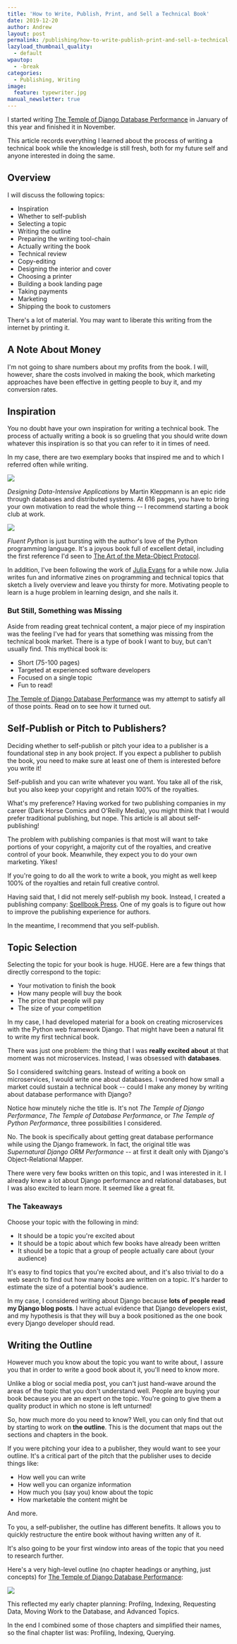 ```yaml
---
title: 'How to Write, Publish, Print, and Sell a Technical Book'
date: 2019-12-20
author: Andrew
layout: post
permalink: /publishing/how-to-write-publish-print-and-sell-a-technical-book/
lazyload_thumbnail_quality:
  - default
wpautop:
  - -break
categories:
  - Publishing, Writing
image:
  feature: typewriter.jpg
manual_newsletter: true
---
```


I started writing [The Temple of Django Database Performance](https://spellbookpress.com/books/temple-of-django-database-performance/) in January of this year and finished it in November.

This article records everything I learned about the process of writing a technical book while the knowledge is still fresh, both for my future self and anyone interested in doing the same.

## Overview

I will discuss the following topics:

- Inspiration
- Whether to self-publish
- Selecting a topic
- Writing the outline
- Preparing the writing tool-chain
- Actually writing the book
- Technical review
- Copy-editing
- Designing the interior and cover
- Choosing a printer
- Building a book landing page
- Taking payments
- Marketing
- Shipping the book to customers

There's a lot of material. You may want to liberate this writing from the internet by printing it.

## A Note About Money

I'm not going to share numbers about my profits from the book. I will, however, share the costs involved in making the book, which marketing approaches have been effective in getting people to buy it, and my conversion rates.

## Inspiration

You no doubt have your own inspiration for writing a technical book. The process of actually writing a book is so grueling that you should write down whatever this inspiration is so that you can refer to it in times of need.

In my case, there are two exemplary books that inspired me and to which I referred often while writing.

<a href="https://www.amazon.com/Designing-Data-Intensive-Applications-Reliable-Maintainable/dp/1449373321/ref=as_li_ss_il?crid=3VR3MNRHWZR42&keywords=designing+data-intensive+applications&qid=1576620045&sprefix=designing+data-in,aps,264&sr=8-1&linkCode=li3&tag=andrewbrookin-20&linkId=5aeb8d0dc548796aa245ec9475cad866&language=en_US" target="_blank"><img class="auto" border="0" src="//ws-na.amazon-adsystem.com/widgets/q?_encoding=UTF8&ASIN=1449373321&Format=_SL250_&ID=AsinImage&MarketPlace=US&ServiceVersion=20070822&WS=1&tag=andrewbrookin-20&language=en_US" ></a><img src="https://ir-na.amazon-adsystem.com/e/ir?t=andrewbrookin-20&language=en_US&l=li3&o=1&a=1449373321" width="1" height="1" border="0" alt="" style="border:none !important; margin:0px !important;" />

_Designing Data-Intensive Applications_ by Martin Kleppmann is an epic ride through databases and distributed systems. At 616 pages, you have to bring your own motivation to read the whole thing -- I recommend starting a book club at work.

<a href="https://www.amazon.com/Fluent-Python-Concise-Effective-Programming/dp/1491946008/ref=as_li_ss_il?keywords=fluent+python&qid=1576621375&sr=8-3&linkCode=li3&tag=andrewbrookin-20&linkId=f4fb099541d8f7bb6dae4871eb08ca5b&language=en_US" target="_blank"><img class="auto" border="0" src="//ws-na.amazon-adsystem.com/widgets/q?_encoding=UTF8&ASIN=1491946008&Format=_SL250_&ID=AsinImage&MarketPlace=US&ServiceVersion=20070822&WS=1&tag=andrewbrookin-20&language=en_US" ></a><img src="https://ir-na.amazon-adsystem.com/e/ir?t=andrewbrookin-20&language=en_US&l=li3&o=1&a=1491946008" width="1" height="1" border="0" alt="" style="border:none !important; margin:0px !important;" />

_Fluent Python_ is just bursting with the author's love of the Python programming language. It's a joyous book full of excellent detail, including the first reference I'd seen to [The Art of the Meta-Object Protocol](https://amzn.to/38MX5mV).

In addition, I've been following the work of [Julia Evans](https://jvns.ca/) for a while now. Julia writes fun and informative zines on programming and technical topics that sketch a lively overview and leave you thirsty for more. Motivating people to learn is a huge problem in learning design, and she nails it.

<!--She collected some of her zines into a print book this year, titled _Your Linux Toolbox_.-->

<!--<a href="https://www.amazon.com/Your-Linux-Toolbox-Julia-Evans/dp/1593279779/ref=as_li_ss_il?keywords=julia+evans&qid=1576619825&sr=8-1&linkCode=li3&tag=andrewbrookin-20&linkId=f10cc27dd1c4f5f0790e17375219d102&language=en_US" target="_blank"><img class="auto" border="0" src="//ws-na.amazon-adsystem.com/widgets/q?_encoding=UTF8&ASIN=1593279779&Format=_SL250_&ID=AsinImage&MarketPlace=US&ServiceVersion=20070822&WS=1&tag=andrewbrookin-20&language=en_US" ></a><img class="auto" src="https://ir-na.amazon-adsystem.com/e/ir?t=andrewbrookin-20&language=en_US&l=li3&o=1&a=1593279779" width="1" height="1" border="0" alt="" style="border:none !important; margin:0px !important;" />-->

### But Still, Something was Missing
Aside from reading great technical content, a major piece of my inspiration was the feeling I've had for years that something was missing from the technical book market. There is a type of book I want to buy, but can't usually find. This mythical book is:

- Short (75-100 pages)
- Targeted at experienced software developers
- Focused on a single topic
- Fun to read!

[The Temple of Django Database Performance](https://spellbookpress.com/books/temple-of-django-database-performance/) was my attempt to satisfy all of those points. Read on to see how it turned out.

## Self-Publish or Pitch to Publishers?

Deciding whether to self-publish or pitch your idea to a publisher is a foundational step in any book project. If you expect a publisher to publish the book, you need to make sure at least one of them is interested before you write it!

Self-publish and you can write whatever you want. You take all of the risk, but you also keep your copyright and retain 100% of the royalties.

What's my preference? Having worked for two publishing companies in my career (Dark Horse Comics and O'Reilly Media), you might think that I would prefer traditional publishing, but nope. This article is all about self-publishing!

The problem with publishing companies is that most will want to take portions of your copyright, a majority cut of the royalties, and creative control of your book. Meanwhile, they expect you to do your own marketing. Yikes!

If you're going to do all the work to write a book, you might as well keep 100% of the royalties and retain full creative control.

Having said that, I did not merely self-publish my book. Instead, I created a publishing company: [Spellbook Press](spellbookpress.com). One of my goals is to figure out how to improve the publishing experience for authors.

In the meantime, I recommend that you self-publish.

## Topic Selection

Selecting the topic for your book is huge. HUGE. Here are a few things that directly correspond to the topic:

- Your motivation to finish the book
- How many people will buy the book
- The price that people will pay
- The size of your competition

In my case, I had developed material for a book on creating microservices with the Python web framework Django. That might have been a natural fit to write my first technical book.

There was just one problem: the thing that I was **really excited about** at that moment was not microservices. Instead, I was obsessed with **databases**.

So I considered switching gears. Instead of writing a book on microservices, I would write one about databases. I wondered how small a market could sustain a technical book -- could I make any money by writing about database performance with Django?

Notice how minutely niche the title is. It's not _The Temple of Django Performance_, _The Temple of Database Performance_, or _The Temple of Python Performance_, three possibilities I considered.

No. The book is specifically about getting great database performance while using the Django framework. In fact, the original title was _Supernatural Django ORM Performance_ -- at first it dealt only with Django's Object-Relational Mapper.

There were very few books written on this topic, and I was interested in it. I already knew a lot about Django performance and relational databases, but I was also excited to learn more. It seemed like a great fit.

### The Takeaways

Choose your topic with the following in mind:

- It should be a topic you're excited about
- It should be a topic about which few books have already been written
- It should be a topic that a group of people actually care about (your audience)

It's easy to find topics that you're excited about, and it's also trivial to do a web search to find out how many books are written on a topic. It's harder to estimate the size of a potential book's audience.

In my case, I considered writing about Django because **lots of people read my Django blog posts**. I have actual evidence that Django developers exist, and my hypothesis is that they will buy a book positioned as the one book every Django developer should read.

## Writing the Outline

However much you know about the topic you want to write about, I assure you that in order to write a good book about it, you'll need to know more.

Unlike a blog or social media post, you can't just hand-wave around the areas of the topic that you don't understand well. People are buying your book because you are an expert on the topic. You're going to give them a quality product in which no stone is left unturned!

So, how much more do you need to know? Well, you can only find that out by starting to work on **the outline**. This is the document that maps out the sections and chapters in the book.

If you were pitching your idea to a publisher, they would want to see your outline. It's a critical part of the pitch that the publisher uses to decide things like:

- How well you can write
- How well you can organize information
- How much you (say you) know about the topic
- How marketable the content might be

And more.

To you, a self-publisher, the outline has different benefits. It allows you to quickly restructure the entire book without having written any of it.

It's also going to be your first window into areas of the topic that you need to research further.

Here's a very high-level outline (no chapter headings or anything, just concepts) for [The Temple of Django Database Performance](https://spellbookpress.com/books/temple-of-django-database-performance/):

<img src="/images/bookoutline.jpg">

This reflected my early chapter planning: Profilng, Indexing, Requesting Data, Moving Work to the Database, and Advanced Topics.

In the end I combined some of those chapters and simplified their names, so the final chapter list was: Profiling, Indexing, Querying.

